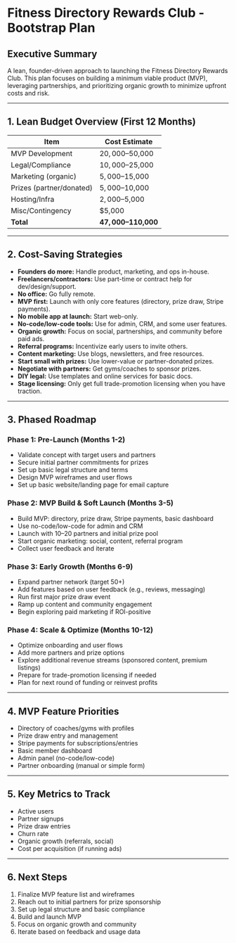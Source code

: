 # Fitness Directory Rewards Club - Bootstrap Plan

## Executive Summary
A lean, founder-driven approach to launching the Fitness Directory Rewards Club. This plan focuses on building a minimum viable product (MVP), leveraging partnerships, and prioritizing organic growth to minimize upfront costs and risk.

---

## 1. Lean Budget Overview (First 12 Months)

| Item                      | Cost Estimate      |
|---------------------------|-------------------|
| MVP Development           | $20,000–$50,000   |
| Legal/Compliance          | $10,000–$25,000   |
| Marketing (organic)       | $5,000–$15,000    |
| Prizes (partner/donated)  | $5,000–$10,000    |
| Hosting/Infra             | $2,000–$5,000     |
| Misc/Contingency          | $5,000            |
| **Total**                 | **$47,000–$110,000** |

---

## 2. Cost-Saving Strategies
- **Founders do more:** Handle product, marketing, and ops in-house.
- **Freelancers/contractors:** Use part-time or contract help for dev/design/support.
- **No office:** Go fully remote.
- **MVP first:** Launch with only core features (directory, prize draw, Stripe payments).
- **No mobile app at launch:** Start web-only.
- **No-code/low-code tools:** Use for admin, CRM, and some user features.
- **Organic growth:** Focus on social, partnerships, and community before paid ads.
- **Referral programs:** Incentivize early users to invite others.
- **Content marketing:** Use blogs, newsletters, and free resources.
- **Start small with prizes:** Use lower-value or partner-donated prizes.
- **Negotiate with partners:** Get gyms/coaches to sponsor prizes.
- **DIY legal:** Use templates and online services for basic docs.
- **Stage licensing:** Only get full trade-promotion licensing when you have traction.

---

## 3. Phased Roadmap

### Phase 1: Pre-Launch (Months 1-2)
- Validate concept with target users and partners
- Secure initial partner commitments for prizes
- Set up basic legal structure and terms
- Design MVP wireframes and user flows
- Set up basic website/landing page for email capture

### Phase 2: MVP Build & Soft Launch (Months 3-5)
- Build MVP: directory, prize draw, Stripe payments, basic dashboard
- Use no-code/low-code for admin and CRM
- Launch with 10–20 partners and initial prize pool
- Start organic marketing: social, content, referral program
- Collect user feedback and iterate

### Phase 3: Early Growth (Months 6-9)
- Expand partner network (target 50+)
- Add features based on user feedback (e.g., reviews, messaging)
- Run first major prize draw event
- Ramp up content and community engagement
- Begin exploring paid marketing if ROI-positive

### Phase 4: Scale & Optimize (Months 10-12)
- Optimize onboarding and user flows
- Add more partners and prize options
- Explore additional revenue streams (sponsored content, premium listings)
- Prepare for trade-promotion licensing if needed
- Plan for next round of funding or reinvest profits

---

## 4. MVP Feature Priorities
- Directory of coaches/gyms with profiles
- Prize draw entry and management
- Stripe payments for subscriptions/entries
- Basic member dashboard
- Admin panel (no-code/low-code)
- Partner onboarding (manual or simple form)

---

## 5. Key Metrics to Track
- Active users
- Partner signups
- Prize draw entries
- Churn rate
- Organic growth (referrals, social)
- Cost per acquisition (if running ads)

---

## 6. Next Steps
1. Finalize MVP feature list and wireframes
2. Reach out to initial partners for prize sponsorship
3. Set up legal structure and basic compliance
4. Build and launch MVP
5. Focus on organic growth and community
6. Iterate based on feedback and usage data 